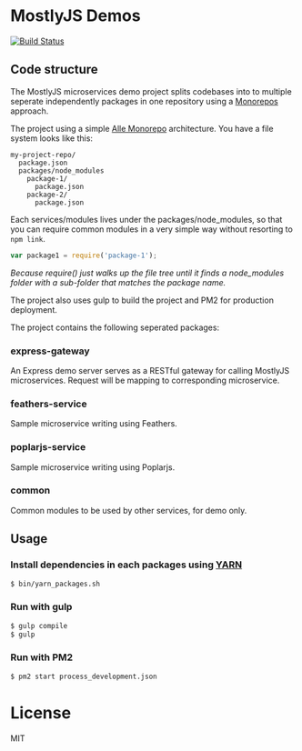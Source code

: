 MostlyJS Demos
==============

[![Build Status](https://travis-ci.org/mostlyjs/mostly-demos.svg)](https://travis-ci.org/mostlyjs/mostly-demos)

## Code structure

The MostlyJS microservices demo project splits codebases into to multiple seperate independently packages in one repository using a [Monorepos](https://github.com/babel/babel/blob/master/doc/design/monorepo.md) approach.

The project using a simple [Alle Monorepo](https://github.com/boennemann/alle) architecture. You have a file system looks like this:

```
my-project-repo/
  package.json
  packages/node_modules
    package-1/
      package.json
    package-2/
      package.json
```

Each services/modules lives under the packages/node_modules, so that you can require common modules in a very simple way without resorting to `npm link`.


```javascript
var package1 = require('package-1');
```

_Because require() just walks up the file tree until it finds a node_modules folder with a sub-folder that matches the package name._

The project also uses gulp to build the project and PM2 for production deployment.

The project contains the following seperated packages:

### express-gateway

An Express demo server serves as a RESTful gateway for calling MostlyJS microservices. Request will be mapping to corresponding microservice.

### feathers-service

Sample microservice writing using Feathers.

### poplarjs-service

Sample microservice writing using Poplarjs.

### common

Common modules to be used by other services, for demo only.

## Usage

### Install dependencies in each packages using [YARN](https://yarnpkg.com/)

```bash
$ bin/yarn_packages.sh
```

### Run with gulp

```bash
$ gulp compile
$ gulp
```

### Run with PM2

```bash
$ pm2 start process_development.json
```

# License

MIT